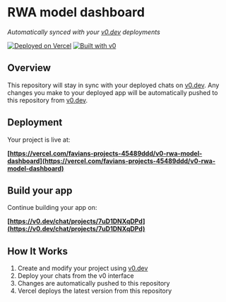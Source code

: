 # RWA model dashboard

*Automatically synced with your [v0.dev](https://v0.dev) deployments*

[![Deployed on Vercel](https://img.shields.io/badge/Deployed%20on-Vercel-black?style=for-the-badge&logo=vercel)](https://vercel.com/favians-projects-45489ddd/v0-rwa-model-dashboard)
[![Built with v0](https://img.shields.io/badge/Built%20with-v0.dev-black?style=for-the-badge)](https://v0.dev/chat/projects/7uD1DNXqDPd)

## Overview

This repository will stay in sync with your deployed chats on [v0.dev](https://v0.dev).
Any changes you make to your deployed app will be automatically pushed to this repository from [v0.dev](https://v0.dev).

## Deployment

Your project is live at:

**[https://vercel.com/favians-projects-45489ddd/v0-rwa-model-dashboard](https://vercel.com/favians-projects-45489ddd/v0-rwa-model-dashboard)**

## Build your app

Continue building your app on:

**[https://v0.dev/chat/projects/7uD1DNXqDPd](https://v0.dev/chat/projects/7uD1DNXqDPd)**

## How It Works

1. Create and modify your project using [v0.dev](https://v0.dev)
2. Deploy your chats from the v0 interface
3. Changes are automatically pushed to this repository
4. Vercel deploys the latest version from this repository